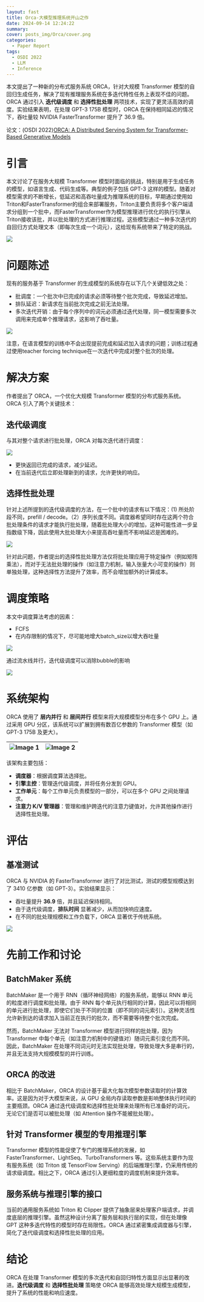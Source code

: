 ```yaml
---
layout: fast
title: Orca-大模型推理系统开山之作
date: 2024-09-14 12:24:22
summary: 
cover: posts_img/Orca/cover.png
categories: 
  - Paper Report
tags: 
  - OSDI 2022
  - LLM
  - Inference
---
```



本文提出了一种新的分布式服务系统 ORCA，针对大规模 Transformer 模型的自回归生成任务，解决了现有推理服务系统在多迭代特性任务上表现不佳的问题。ORCA 通过引入 **迭代级调度** 和 **选择性批处理** 两项技术，实现了更灵活高效的调度。实验结果表明，在处理 GPT-3 175B 模型时，ORCA 在保持相同延迟的情况下，吞吐量较 NVIDIA FasterTransformer 提升了 36.9 倍。

论文：(OSDI 2022)[ORCA: A Distributed Serving System for Transformer-Based Generative Models](https://www.usenix.org/conference/osdi22/presentation/yu)

# 引言
本文讨论了在服务大规模 Transformer 模型时面临的挑战，特别是用于生成任务的模型，如语言生成、代码生成等。典型的例子包括 GPT-3 这样的模型。随着对模型需求的不断增长，低延迟和高吞吐量成为推理系统的目标，早期通过使用如Triton和FasterTransformer的组合来部署服务，Triton主要负责将多个客户端请求分组到一个批中，而FasterTransformer作为模型推理进行优化的执行引擎从Triton接收该批，并以批处理的方式进行推理过程。这些模型通过一种多次迭代的自回归方式处理文本（即每次生成一个词元），这给现有系统带来了特定的挑战。

<!-- <p align="center">
  <img src="posts_img/Orca/1.png" alt="Description of image" width="700" />
</p> -->
![](posts_img/Orca/1.png?50)

# 问题陈述
现有的服务基于 Transformer 的生成模型的系统存在以下几个关键低效之处：

- 批调度：一个批次中已完成的请求必须等待整个批次完成，导致延迟增加。
- 排队延迟：新请求在当前批次完成之前无法处理。
- 多次迭代开销：由于每个序列中的词元必须通过迭代处理，同一模型需要多次调用来完成单个推理请求，这影响了吞吐量。

![](posts_img/Orca/2.png?50)


注意，在语言模型的训练中不会出现提前完成和延迟加入请求的问题；训练过程通过使用teacher forcing technique在一次迭代中完成对整个批次的处理。


# 解决方案
作者提出了 ORCA，一个优化大规模 Transformer 模型的分布式服务系统。ORCA 引入了两个关键技术：

## 迭代级调度
与其对整个请求进行批处理，ORCA 对每次迭代进行调度：

![](posts_img/Orca/3.png?50)

- 更快返回已完成的请求，减少延迟。
- 在当前迭代后立即处理新到的请求，允许更快的响应。

## 选择性批处理
针对上述所提到的迭代级调度的方法，在一个批中的请求有以下情况：(1) 所处阶段不同，prefill / decode。（2）序列长度不同。调度器希望同时存在这两个符合批处理条件的请求才能执行批处理，随着批处理大小的增加，这种可能性进一步呈指数级下降，因此使用大批处理大小来提高吞吐量而不影响延迟是困难的。

![](posts_img/Orca/4.png?100x)

针对此问题，作者提出的选择性批处理方法仅将批处理应用于特定操作（例如矩阵乘法），而对于无法批处理的操作（如注意力机制，输入张量大小可变的操作）则单独处理，这种选择性方法提升了效率，而不会增加额外的计算成本。

# 调度策略
本文中调度算法考虑的因素：
- FCFS
- 在内存限制的情况下，尽可能地增大batch_size以增大吞吐量

![](posts_img/Orca/7.png?50)

通过流水线并行，迭代级调度可以消除bubble的影响

![](posts_img/Orca/8.png?50)

# 系统架构
ORCA 使用了 **层内并行** 和 **层间并行** 模型来将大规模模型分布在多个 GPU 上。通过采用 GPU 分区，该系统可以扩展到拥有数百亿参数的 Transformer 模型（如 GPT-3 175B 及更大）。

| ![Image 1](posts_img/Orca/5.png) | ![Image 2](posts_img/Orca/6.png) |
|:------------------------------:|:------------------------------:|


该架构主要包括：
- **调度器**：根据调度算法选择批。
- **引擎主控**：管理迭代级调度，并将任务分发到 GPU。
- **工作单元**：每个工作单元负责模型的一部分，可以在多个 GPU 之间处理请求。
- **注意力 K/V 管理器**：管理和维护跨迭代的注意力键值对，允许其他操作进行选择性批处理。

# 评估

## 基准测试
ORCA 与 NVIDIA 的 FasterTransformer 进行了对比测试，测试的模型规模达到了 3410 亿参数（如 GPT-3）。实验结果显示：
- 吞吐量提升 **36.9** 倍，并且延迟保持相同。
- 由于迭代级调度，**排队时间** 显著减少，从而加快响应速度。
- 在不同的批处理规模和工作负载下，ORCA 显著优于传统系统。

![](posts_img/Orca/9.png?50)

# 先前工作和讨论
## BatchMaker 系统
BatchMaker 是一个用于 RNN（循环神经网络）的服务系统，能够以 RNN 单元的粒度进行调度和批处理。由于 RNN 每个单元执行相同的计算，因此可以将相同的单元进行批处理，即使它们处于不同的位置（即不同的词元索引）。这种灵活性允许新到达的请求加入当前正在执行的批次，而不需要等待整个批次完成。

然而，BatchMaker 无法对 Transformer 模型进行同样的批处理，因为 Transformer 中每个单元（如注意力机制中的键值对）随词元索引变化而不同。因此，BatchMaker 在处理不同词元时无法实现批处理，导致处理大多是串行的，并且无法支持大规模模型的并行训练。

## ORCA 的改进
相比于 BatchMaker，ORCA 的设计基于最大化每次模型参数读取时的计算效率。这是因为对于大模型来说，从 GPU 全局内存读取参数是影响整体执行时间的主要瓶颈。ORCA 通过迭代级调度和选择性批处理来处理所有已准备好的词元，无论它们是否可以被批处理（如 Attention 操作不能被批处理）。

## 针对 Transformer 模型的专用推理引擎
Transformer 模型的性能促使了专门的推理系统的发展，如 FasterTransformer、LightSeq、TurboTransformers 等。这些系统主要作为现有服务系统（如 Triton 或 TensorFlow Serving）的后端推理引擎，仍采用传统的请求级调度。相比之下，ORCA 通过引入更细粒度的调度机制来提升效率。

## 服务系统与推理引擎的接口
当前的通用服务系统如 Triton 和 Clipper 提供了抽象层来处理客户端请求，并调度底层的推理引擎。虽然这种设计分离了服务层和执行层的实现，但在处理像 GPT 这种多迭代特性的模型时存在局限性。ORCA 通过紧密集成调度器与引擎，简化了迭代级调度和选择性批处理的应用。

# 结论
ORCA 在处理 Transformer 模型的多次迭代和自回归特性方面显示出显著的改进。**迭代级调度** 和 **选择性批处理** 策略使 ORCA 能够高效处理大规模生成模型，提升了系统的性能和响应速度。
